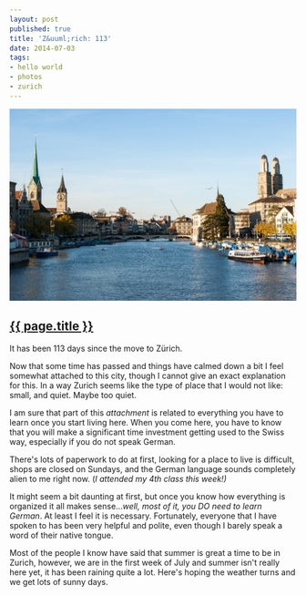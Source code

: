 ```yaml
---
layout: post
published: true
title: 'Z&uuml;rich: 113'
date: 2014-07-03
tags:
- hello world
- photos
- zurich
---
```

<img class="center-block img-fluid lazyload" src="/assets/images/140703/zurich-113.jpg" alt="Zürich" />

<h2 class="article-title">
  <a href="{{ page.url | prepend: site.baseurl }}">{{ page.title }}</a>
</h2>

It has been 113 days since the move to Z&uuml;rich.

Now that some time has passed and things have calmed down a bit I feel somewhat attached to this city, though I cannot give an exact explanation for this. In a way Zurich seems like the type of place that I would not like: small, and quiet. Maybe too quiet.

<!--more-->

I am sure that part of this <em>attachment </em>is related to everything you have to learn once you start living here. When you come here, you have to know that you will make a significant time investment getting used to the Swiss way, especially if you do not speak German.

There's lots of paperwork to do at first, looking for a place to live is difficult, shops are closed on Sundays, and the German language sounds completely alien to me right now. (<em>I attended my 4th class this week!)</em>

It might seem a bit daunting at first, but once you know how everything is organized it all makes sense...<em>well, most of it, you DO need to learn German</em>. At least I feel it is necessary. Fortunately, everyone that I have spoken to has been very helpful and polite, even though I barely speak a word of their native tongue.

Most of the people I know have said that summer is great a time to be in Zurich, however, we are in the first week of July and summer isn't really here yet, it has been raining quite a lot. Here's hoping the weather turns and we get lots of sunny days.
